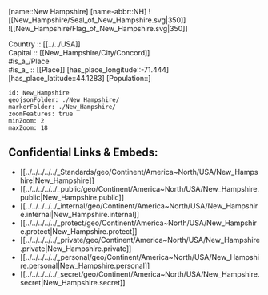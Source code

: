 ﻿---
location: [44.1283,-71.444] 
type: State
tags:
- geo/State


SpocWebEntityId: 36056
isDeleted: false
confidential: public

---
[name::New Hampshire] 
[name-abbr::NH] 
![[New_Hampshire/Seal_of_New_Hampshire.svg|350]]  
![[New_Hampshire/Flag_of_New_Hampshire.svg|350]]  

Country :: [[../../USA]]  
Capital :: [[New_Hampshire/City/Concord]]  
#is_a_/Place  
#is_a_ :: [[Place]] 
[has_place_longitude::-71.444] 
[has_place_latitude::44.1283] 
[Population::] 



```leaflet
id: New_Hampshire
geojsonFolder: ./New_Hampshire/
markerFolder: ./New_Hampshire/
zoomFeatures: true 
minZoom: 2 
maxZoom: 18
```


## Confidential Links & Embeds: 
- [[../../../../../_Standards/geo/Continent/America~North/USA/New_Hampshire|New_Hampshire]] 
- [[../../../../../_public/geo/Continent/America~North/USA/New_Hampshire.public|New_Hampshire.public]] 
- [[../../../../../_internal/geo/Continent/America~North/USA/New_Hampshire.internal|New_Hampshire.internal]] 
- [[../../../../../_protect/geo/Continent/America~North/USA/New_Hampshire.protect|New_Hampshire.protect]] 
- [[../../../../../_private/geo/Continent/America~North/USA/New_Hampshire.private|New_Hampshire.private]] 
- [[../../../../../_personal/geo/Continent/America~North/USA/New_Hampshire.personal|New_Hampshire.personal]] 
- [[../../../../../_secret/geo/Continent/America~North/USA/New_Hampshire.secret|New_Hampshire.secret]] 
